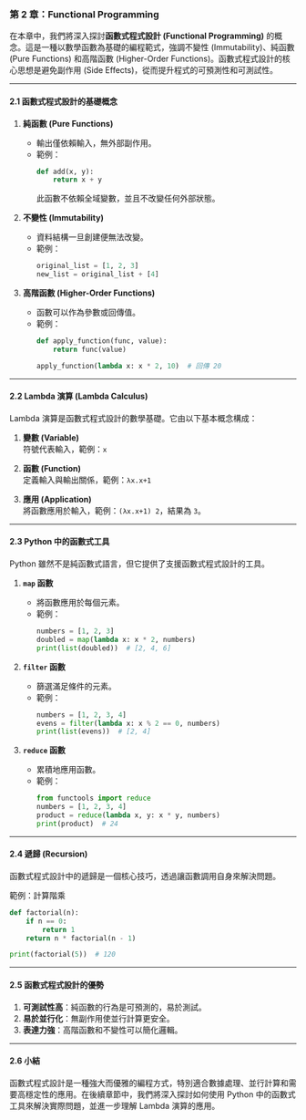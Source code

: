 ### 第 2 章：Functional Programming

在本章中，我們將深入探討**函數式程式設計 (Functional Programming)** 的概念。這是一種以數學函數為基礎的編程範式，強調不變性 (Immutability)、純函數 (Pure Functions) 和高階函數 (Higher-Order Functions)。函數式程式設計的核心思想是避免副作用 (Side Effects)，從而提升程式的可預測性和可測試性。

---

#### **2.1 函數式程式設計的基礎概念**
1. **純函數 (Pure Functions)**  
   - 輸出僅依賴輸入，無外部副作用。
   - 範例：
     ```python
     def add(x, y):
         return x + y
     ```
     此函數不依賴全域變數，並且不改變任何外部狀態。

2. **不變性 (Immutability)**  
   - 資料結構一旦創建便無法改變。
   - 範例：
     ```python
     original_list = [1, 2, 3]
     new_list = original_list + [4]
     ```

3. **高階函數 (Higher-Order Functions)**  
   - 函數可以作為參數或回傳值。
   - 範例：
     ```python
     def apply_function(func, value):
         return func(value)

     apply_function(lambda x: x * 2, 10)  # 回傳 20
     ```

---

#### **2.2 Lambda 演算 (Lambda Calculus)**
Lambda 演算是函數式程式設計的數學基礎。它由以下基本概念構成：
1. **變數 (Variable)**  
   符號代表輸入，範例：`x`

2. **函數 (Function)**  
   定義輸入與輸出關係，範例：`λx.x+1`

3. **應用 (Application)**  
   將函數應用於輸入，範例：`(λx.x+1) 2`，結果為 `3`。

---

#### **2.3 Python 中的函數式工具**
Python 雖然不是純函數式語言，但它提供了支援函數式程式設計的工具。

1. **`map` 函數**  
   - 將函數應用於每個元素。
   - 範例：
     ```python
     numbers = [1, 2, 3]
     doubled = map(lambda x: x * 2, numbers)
     print(list(doubled))  # [2, 4, 6]
     ```

2. **`filter` 函數**  
   - 篩選滿足條件的元素。
   - 範例：
     ```python
     numbers = [1, 2, 3, 4]
     evens = filter(lambda x: x % 2 == 0, numbers)
     print(list(evens))  # [2, 4]
     ```

3. **`reduce` 函數**  
   - 累積地應用函數。
   - 範例：
     ```python
     from functools import reduce
     numbers = [1, 2, 3, 4]
     product = reduce(lambda x, y: x * y, numbers)
     print(product)  # 24
     ```

---

#### **2.4 遞歸 (Recursion)**
函數式程式設計中的遞歸是一個核心技巧，透過讓函數調用自身來解決問題。

範例：計算階乘
```python
def factorial(n):
    if n == 0:
        return 1
    return n * factorial(n - 1)

print(factorial(5))  # 120
```

---

#### **2.5 函數式程式設計的優勢**
1. **可測試性高**：純函數的行為是可預測的，易於測試。
2. **易於並行化**：無副作用使並行計算更安全。
3. **表達力強**：高階函數和不變性可以簡化邏輯。

---

#### **2.6 小結**
函數式程式設計是一種強大而優雅的編程方式，特別適合數據處理、並行計算和需要高穩定性的應用。在後續章節中，我們將深入探討如何使用 Python 中的函數式工具來解決實際問題，並進一步理解 Lambda 演算的應用。